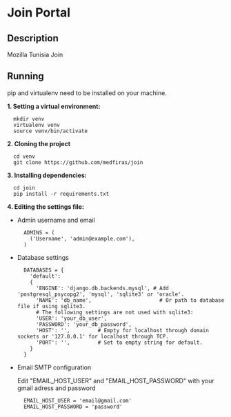 Join Portal
===========

## Description
Mozilla Tunisia Join

## Running
pip and virtualenv need to be installed on your machine.

**1. Setting a virtual environment:**
  ```shell
    mkdir venv
    virtualenv venv
    source venv/bin/activate
  ```
   
**2. Cloning the project**
  ```shell
    cd venv
    git clone https://github.com/medfiras/join
  ```
  
 **3. Installing dependencies:**
  ```shell
    cd join
    pip install -r requirements.txt
  ```
  
**4. Editing the settings file:**
  
  * Admin username and email
     
    ```
      ADMINS = (
        ('Username', 'admin@example.com'),
      )
    ```
  
  + Database settings
  
    ```
      DATABASES = {
        'default': 
        {
          'ENGINE': 'django.db.backends.mysql', # Add 'postgresql_psycopg2', 'mysql', 'sqlite3' or 'oracle'.
          'NAME': 'db_name',                      # Or path to database file if using sqlite3.
          # The following settings are not used with sqlite3:
          'USER': 'your_db_user',
          'PASSWORD': 'your_db_password',
          'HOST': '',         # Empty for localhost through domain sockets or '127.0.0.1' for localhost through TCP.
          'PORT': '',         # Set to empty string for default.
        }
      }
    ```
  
  + Email SMTP configuration
    
    Edit "EMAIL_HOST_USER" and "EMAIL_HOST_PASSWORD" with your gmail adress and password
    
    ```
      EMAIL_HOST_USER = 'email@gmail.com'
      EMAIL_HOST_PASSWORD = 'password'
    ```
